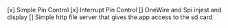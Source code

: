 [x] Simple Pin Control
[x] Interrupt Pin Control
[] OneWire and Spi injest and display
[] Simple http file server that gives the app access to the sd card
